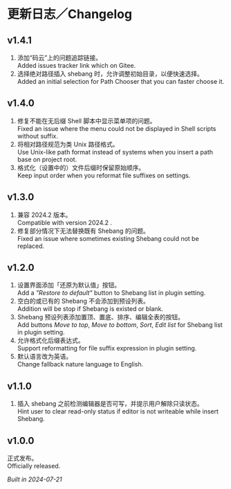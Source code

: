 # 更新日志／Changelog

## v1.4.1

1. 添加“码云”上的问题追踪链接。  
   Added issues tracker link which on Gitee.
2. 选择绝对路径插入 shebang 时，允许调整初始目录，以便快速选择。  
   Added an initial selection for Path Chooser that you can faster choose it.

## v1.4.0

1. 修复不能在无后缀 Shell 脚本中显示菜单项的问题。  
   Fixed an issue where the menu could not be displayed in Shell scripts without suffix.
2. 将相对路径规范为类 Unix 路径格式。  
   Use Unix-like path format instead of systems when you insert a path base on project root.
3. 格式化（设置中的）文件后缀时保留原始顺序。  
   Keep input order when you reformat file suffixes on settings.

## v1.3.0

1. 兼容 2024.2 版本。  
   Compatible with version 2024.2 .
2. 修复部分情况下无法替换既有 Shebang 的问题。  
   Fixed an issue where sometimes existing Shebang could not be replaced.

## v1.2.0

1. 设置界面添加「还原为默认值」按钮。  
   Add a _"Restore to default"_ button to Shebang list in plugin setting.
2. 空白的或已有的 Shebang 不会添加到预设列表。  
   Addition will be stop if Shebang is existed or blank.
3. Shebang 预设列表添加置顶、置底、排序、编辑全表的按钮。  
   Add buttons _Move to top_, _Move to bottom_, _Sort_, _Edit list_ for Shebang list in plugin setting.
4. 允许格式化后缀表达式。  
   Support reformatting for file suffix expression in plugin setting.
5. 默认语言改为英语。  
   Change fallback nature language to English.

## v1.1.0

1. 插入 shebang 之前检测编辑器是否可写，并提示用户解除只读状态。  
   Hint user to clear read-only status if editor is not writeable while insert Shebang.

## v1.0.0

正式发布。  
Officially released.

_Built in 2024-07-21_
